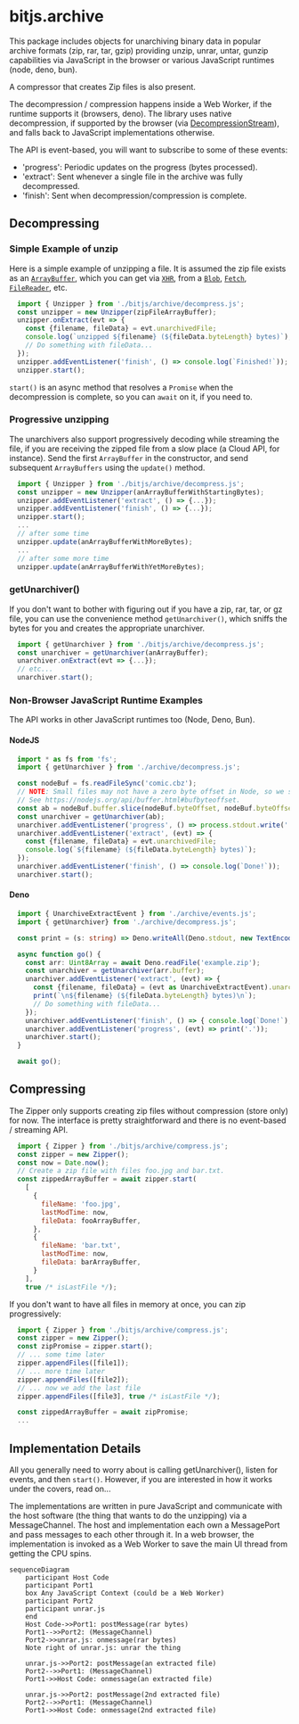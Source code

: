 # bitjs.archive

This package includes objects for unarchiving binary data in popular archive formats (zip, rar,
tar, gzip) providing unzip, unrar, untar, gunzip capabilities via JavaScript in the browser or
various JavaScript runtimes (node, deno, bun).

A compressor that creates Zip files is also present.

The decompression / compression happens inside a Web Worker, if the runtime supports it (browsers,
deno). The library uses native decompression, if supported by the browser
(via [DecompressionStream](https://developer.mozilla.org/en-US/docs/Web/API/DecompressionStream/DecompressionStream)),
and falls back to JavaScript implementations otherwise.

The API is event-based, you will want to subscribe to some of these events:
  * 'progress': Periodic updates on the progress (bytes processed).
  * 'extract': Sent whenever a single file in the archive was fully decompressed.
  * 'finish': Sent when decompression/compression is complete.

## Decompressing

### Simple Example of unzip

Here is a simple example of unzipping a file. It is assumed the zip file exists as an
[`ArrayBuffer`](https://developer.mozilla.org/en-US/docs/Web/JavaScript/Reference/Global_Objects/ArrayBuffer),
which you can get via
[`XHR`](https://developer.mozilla.org/en-US/docs/Web/API/XMLHttpRequest_API/Sending_and_Receiving_Binary_Data),
from a [`Blob`](https://developer.mozilla.org/en-US/docs/Web/API/Blob/arrayBuffer),
[`Fetch`](https://developer.mozilla.org/en-US/docs/Web/API/Response/arrayBuffer),
[`FileReader`](https://developer.mozilla.org/en-US/docs/Web/API/FileReader/readAsArrayBuffer),
etc.

```javascript
  import { Unzipper } from './bitjs/archive/decompress.js';
  const unzipper = new Unzipper(zipFileArrayBuffer);
  unzipper.onExtract(evt => {
    const {filename, fileData} = evt.unarchivedFile;
    console.log(`unzipped ${filename} (${fileData.byteLength} bytes)`);
    // Do something with fileData...
  });
  unzipper.addEventListener('finish', () => console.log(`Finished!`));
  unzipper.start();
```

`start()` is an async method that resolves a `Promise` when the decompression is complete, so you can
`await` on it, if you need to.

### Progressive unzipping

The unarchivers also support progressively decoding while streaming the file, if you are receiving
the zipped file from a slow place (a Cloud API, for instance). Send the first `ArrayBuffer` in the
constructor, and send subsequent `ArrayBuffers` using the `update()` method.

```javascript
  import { Unzipper } from './bitjs/archive/decompress.js';
  const unzipper = new Unzipper(anArrayBufferWithStartingBytes);
  unzipper.addEventListener('extract', () => {...});
  unzipper.addEventListener('finish', () => {...});
  unzipper.start();
  ...
  // after some time
  unzipper.update(anArrayBufferWithMoreBytes);
  ...
  // after some more time
  unzipper.update(anArrayBufferWithYetMoreBytes);
```

### getUnarchiver()

If you don't want to bother with figuring out if you have a zip, rar, tar, or gz file, you can use
the convenience method `getUnarchiver()`, which sniffs the bytes for you and creates the appropriate
unarchiver.

```javascript
  import { getUnarchiver } from './bitjs/archive/decompress.js';
  const unarchiver = getUnarchiver(anArrayBuffer);
  unarchiver.onExtract(evt => {...});
  // etc...
  unarchiver.start();
```

### Non-Browser JavaScript Runtime Examples

The API works in other JavaScript runtimes too (Node, Deno, Bun).

#### NodeJS

```javascript
  import * as fs from 'fs';
  import { getUnarchiver } from './archive/decompress.js';

  const nodeBuf = fs.readFileSync('comic.cbz');
  // NOTE: Small files may not have a zero byte offset in Node, so we slice().
  // See https://nodejs.org/api/buffer.html#bufbyteoffset.
  const ab = nodeBuf.buffer.slice(nodeBuf.byteOffset, nodeBuf.byteOffset + nodeBuf.length);
  const unarchiver = getUnarchiver(ab);
  unarchiver.addEventListener('progress', () => process.stdout.write('.'));
  unarchiver.addEventListener('extract', (evt) => {
    const {filename, fileData} = evt.unarchivedFile;
    console.log(`${filename} (${fileData.byteLength} bytes)`);
  });
  unarchiver.addEventListener('finish', () => console.log(`Done!`));
  unarchiver.start();
```

#### Deno

```typescript
  import { UnarchiveExtractEvent } from './archive/events.js';
  import { getUnarchiver} from './archive/decompress.js';

  const print = (s: string) => Deno.writeAll(Deno.stdout, new TextEncoder().encode(s));

  async function go() {
    const arr: Uint8Array = await Deno.readFile('example.zip');
    const unarchiver = getUnarchiver(arr.buffer);
    unarchiver.addEventListener('extract', (evt) => {
      const {filename, fileData} = (evt as UnarchiveExtractEvent).unarchivedFile;
      print(`\n${filename} (${fileData.byteLength} bytes)\n`);
      // Do something with fileData...
    });
    unarchiver.addEventListener('finish', () => { console.log(`Done!`); Deno.exit(); });
    unarchiver.addEventListener('progress', (evt) => print('.'));
    unarchiver.start();
  }

  await go();
```

## Compressing

The Zipper only supports creating zip files without compression (store only) for now. The interface
is pretty straightforward and there is no event-based / streaming API.

```javascript
  import { Zipper } from './bitjs/archive/compress.js';
  const zipper = new Zipper();
  const now = Date.now();
  // Create a zip file with files foo.jpg and bar.txt.
  const zippedArrayBuffer = await zipper.start(
    [
      {
        fileName: 'foo.jpg',
        lastModTime: now,
        fileData: fooArrayBuffer,
      },
      {
        fileName: 'bar.txt',
        lastModTime: now,
        fileData: barArrayBuffer,
      }
    ],
    true /* isLastFile */);
```

If you don't want to have all files in memory at once, you can zip progressively:

```javascript
  import { Zipper } from './bitjs/archive/compress.js';
  const zipper = new Zipper();
  const zipPromise = zipper.start();
  // ... some time later
  zipper.appendFiles([file1]);
  // ... more time later
  zipper.appendFiles([file2]);
  // ... now we add the last file
  zipper.appendFiles([file3], true /* isLastFile */);

  const zippedArrayBuffer = await zipPromise;
  ...
```

## Implementation Details

All you generally need to worry about is calling getUnarchiver(), listen for events, and then `start()`. However, if you are interested in how it works under the covers, read on...

The implementations are written in pure JavaScript and communicate with the host software (the thing that wants to do the unzipping) via a MessageChannel. The host and implementation each own a MessagePort and pass messages to each other through it. In a web browser, the implementation is invoked as a Web Worker to save the main UI thread from getting the CPU spins.

```mermaid
sequenceDiagram
    participant Host Code
    participant Port1
    box Any JavaScript Context (could be a Web Worker)
    participant Port2
    participant unrar.js
    end
    Host Code->>Port1: postMessage(rar bytes)
    Port1-->>Port2: (MessageChannel)
    Port2->>unrar.js: onmessage(rar bytes)
    Note right of unrar.js: unrar the thing

    unrar.js->>Port2: postMessage(an extracted file)
    Port2-->>Port1: (MessageChannel)
    Port1->>Host Code: onmessage(an extracted file)

    unrar.js->>Port2: postMessage(2nd extracted file)
    Port2-->>Port1: (MessageChannel)
    Port1->>Host Code: onmessage(2nd extracted file)
```
